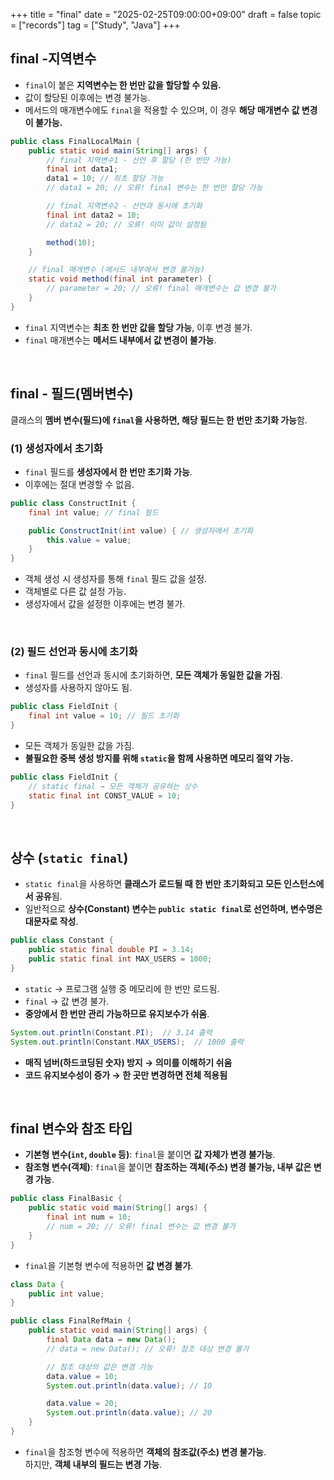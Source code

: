 +++
title = "final"
date = "2025-02-25T09:00:00+09:00"
draft = false
topic = ["records"]
tag = ["Study", "Java"]
+++

## final -지역변수
- `final`이 붙은 **지역변수는 한 번만 값을 할당할 수 있음.**  
- 값이 할당된 이후에는 변경 불가능.  
- 메서드의 매개변수에도 `final`을 적용할 수 있으며, 이 경우 **해당 매개변수 값 변경이 불가능.**

```java
public class FinalLocalMain {
    public static void main(String[] args) {
        // final 지역변수1 - 선언 후 할당 (한 번만 가능)
        final int data1;
        data1 = 10; // 최초 할당 가능
        // data1 = 20; // 오류! final 변수는 한 번만 할당 가능

        // final 지역변수2 - 선언과 동시에 초기화
        final int data2 = 10;
        // data2 = 20; // 오류! 이미 값이 설정됨

        method(10);
    }

    // final 매개변수 (메서드 내부에서 변경 불가능)
    static void method(final int parameter) {
        // parameter = 20; // 오류! final 매개변수는 값 변경 불가
    }
}
```

- `final` 지역변수는 **최초 한 번만 값을 할당 가능**, 이후 변경 불가.
- `final` 매개변수는 **메서드 내부에서 값 변경이 불가능**.

<br>

## final - 필드(멤버변수)
클래스의 **멤버 변수(필드)에 `final`을 사용하면, 해당 필드는 한 번만 초기화 가능**함.

### (1) 생성자에서 초기화
- `final` 필드를 **생성자에서 한 번만 초기화 가능**.
- 이후에는 절대 변경할 수 없음.

```java
public class ConstructInit {
    final int value; // final 필드

    public ConstructInit(int value) { // 생성자에서 초기화
        this.value = value;
    }
}
```

- 객체 생성 시 생성자를 통해 `final` 필드 값을 설정.
- 객체별로 다른 값 설정 가능.
- 생성자에서 값을 설정한 이후에는 변경 불가.

<br>

### (2) 필드 선언과 동시에 초기화
- `final` 필드를 선언과 동시에 초기화하면, **모든 객체가 동일한 값을 가짐**.
- 생성자를 사용하지 않아도 됨.

```java
public class FieldInit {
    final int value = 10; // 필드 초기화
}
```

- 모든 객체가 동일한 값을 가짐.
- **불필요한 중복 생성 방지를 위해 `static`을 함께 사용하면 메모리 절약 가능.**

```java
public class FieldInit {
	// static final → 모든 객체가 공유하는 상수
    static final int CONST_VALUE = 10;
}
```

<br>

## 상수 (`static final`)
- `static final`을 사용하면 **클래스가 로드될 때 한 번만 초기화되고 모든 인스턴스에서 공유**됨.
- 일반적으로 **상수(Constant) 변수는 `public static final`로 선언하며, 변수명은 대문자로 작성**.

```java
public class Constant {
    public static final double PI = 3.14;
    public static final int MAX_USERS = 1000;
}
```

- `static` → 프로그램 실행 중 메모리에 한 번만 로드됨.
- `final` → 값 변경 불가.
- **중앙에서 한 번만 관리 가능하므로 유지보수가 쉬움**.

```java
System.out.println(Constant.PI);  // 3.14 출력
System.out.println(Constant.MAX_USERS);  // 1000 출력
```

- **매직 넘버(하드코딩된 숫자) 방지 → 의미를 이해하기 쉬움**  
- **코드 유지보수성이 증가 → 한 곳만 변경하면 전체 적용됨**

<br>

## final 변수와 참조 타입
- **기본형 변수(`int`, `double` 등)**: `final`을 붙이면 **값 자체가 변경 불가능**.  
- **참조형 변수(객체)**: `final`을 붙이면 **참조하는 객체(주소) 변경 불가능, 내부 값은 변경 가능**.

```java
public class FinalBasic {
    public static void main(String[] args) {
        final int num = 10;
        // num = 20; // 오류! final 변수는 값 변경 불가
    }
}
```

- `final`을 기본형 변수에 적용하면 **값 변경 불가**.

```java
class Data {
    public int value;
}

public class FinalRefMain {
    public static void main(String[] args) {
        final Data data = new Data();
        // data = new Data(); // 오류! 참조 대상 변경 불가

        // 참조 대상의 값은 변경 가능
        data.value = 10;
        System.out.println(data.value); // 10

        data.value = 20;
        System.out.println(data.value); // 20
    }
}
```

- `final`을 참조형 변수에 적용하면 **객체의 참조값(주소) 변경 불가능**.  
하지만, **객체 내부의 필드는 변경 가능**.

